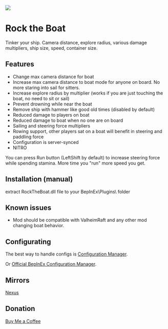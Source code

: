 ![](https://staticdelivery.nexusmods.com/mods/3667/images/headers/2525_1694750230.jpg)

# Rock the Boat
Tinker your ship. Camera distance, explore radius, various damage multipliers, ship size, speed, container size.

## Features
* Change max camera distance for boat
* Increase max camera distance to boat mode for anyone on board. No more staring into sail for sitters.
* Increase explore radius by multiplier (works if you are just touching the boat, no need to sit or sail)
* Prevent drowning while near the boat
* Remove ship with hammer like good old times (disabled by default)
* Reduced damage to players on boat
* Reduced damage to boat when no one are on board
* Sailing and steering force multipliers
* Rowing support, other players sat on a boat will benefit in steering and paddling force
* Configuration is server-synced
* NITRO

You can press Run button (LeftShift by default) to increase steering force while spending stamina. More time you "run" more speed you get.

## Installation (manual)
extract RockTheBoat.dll file to your BepInEx\Plugins\ folder

## Known issues
* Mod should be compatible with ValheimRaft and any other mod changing boat behavior.

## Configurating
The best way to handle configs is [Configuration Manager](https://thunderstore.io/c/valheim/p/shudnal/ConfigurationManager/).

Or [Official BepInEx Configuration Manager](https://valheim.thunderstore.io/package/Azumatt/Official_BepInEx_ConfigurationManager/).

## Mirrors
[Nexus](https://www.nexusmods.com/valheim/mods/2525)

## Donation
[Buy Me a Coffee](https://buymeacoffee.com/shudnal)